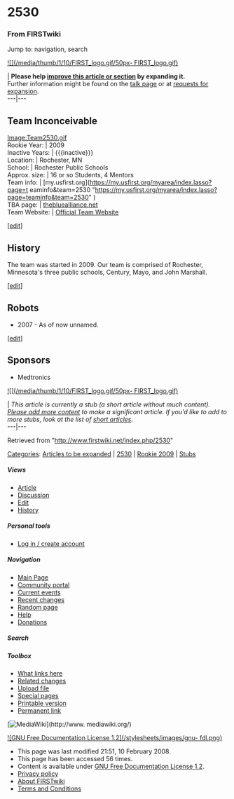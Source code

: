 # 2530

### From FIRSTwiki

Jump to: navigation, search

[![](/media/thumb/1/10/FIRST_logo.gif/50px-
FIRST_logo.gif)](/index.php/Image:FIRST_logo.gif "" )

| **Please help [improve this article or
section](http://www.firstwiki.net/index.php?title=2530&action=edit
"http://www.firstwiki.net/index.php?title=2530&action=edit" ) by expanding
it.**  
Further information might be found on the [talk
page](/index.php?title=Talk:2530&action=edit "Talk:2530" ) or at [requests for
expansion](/index.php/FIRSTwiki:Requests_for_expansion "FIRSTwiki:Requests for
expansion" ).  
---|---  
  
  

Team Inconceivable  
---  
[Image:Team2530.gif](/index.php?title=Special:Upload&wpDestFile=Team2530.gif
"Image:Team2530.gif" )  
Rookie Year: | 2009  
Inactive Years: | {{{inactive}}}  
Location: | Rochester, MN  
School: | Rochester Public Schools  
Approx. size: | 16 or so Students, 4 Mentors  
Team info: | [my.usfirst.org](https://my.usfirst.org/myarea/index.lasso?page=t
eaminfo&team=2530
"https://my.usfirst.org/myarea/index.lasso?page=teaminfo&team=2530" )  
TBA page: |
[thebluealliance.net](http://www.thebluealliance.net/tbatv/team.php?team=2530
"http://www.thebluealliance.net/tbatv/team.php?team=2530" )  
Team Website: | [Official Team Website](http://www.juggernauts.org
"http://www.juggernauts.org" )  
  
  

[[edit](/index.php?title=2530&action=edit&section=1 "Edit section: History" )]

## History

The team was started in 2009. Our team is comprised of Rochester, Minnesota's
three public schools, Century, Mayo, and John Marshall.

[[edit](/index.php?title=2530&action=edit&section=2 "Edit section: Robots" )]

## Robots

  * 2007 - As of now unnamed. 

[[edit](/index.php?title=2530&action=edit&section=3 "Edit section: Sponsors"
)]

## Sponsors

  * Medtronics 

[![](/media/thumb/1/10/FIRST_logo.gif/50px-
FIRST_logo.gif)](/index.php/Image:FIRST_logo.gif "" )

|  _This article is currently a stub (a short article without much content).
[Please add more
content](http://www.firstwiki.net/index.php?title=2530&action=edit
"http://www.firstwiki.net/index.php?title=2530&action=edit" ) to make a
significant article. If you'd like to add to more stubs, look at the list of
[short articles](/index.php/Special:Shortpages "Special:Shortpages" )._  
---|---  
  
Retrieved from "<http://www.firstwiki.net/index.php/2530>"

[Categories](/index.php?title=Special:Categories&article=2530
"Special:Categories" ): [Articles to be
expanded](/index.php/Category:Articles_to_be_expanded "Category:Articles to be
expanded" ) | [2530](/index.php?title=Category:2530&action=edit
"Category:2530" ) | [Rookie
2009](/index.php?title=Category:Rookie_2009&action=edit "Category:Rookie 2009"
) | [Stubs](/index.php/Category:Stubs "Category:Stubs" )

##### Views

  * [Article](/index.php/2530)
  * [Discussion](/index.php?title=Talk:2530&action=edit)
  * [Edit](/index.php?title=2530&action=edit)
  * [History](/index.php?title=2530&action=history)

##### Personal tools

  * [Log in / create account](/index.php?title=Special:Userlogin&returnto=2530)

[](/index.php/Main_Page "Main Page" )

##### Navigation

  * [Main Page](/index.php/Main_Page)
  * [Community portal](/index.php/FIRSTwiki:Community_portal)
  * [Current events](/index.php/Current_events)
  * [Recent changes](/index.php/Special:Recentchanges)
  * [Random page](/index.php/Special:Random)
  * [Help](/index.php/Help:Contents)
  * [Donations](/index.php/FIRSTwiki:Site_support)

##### Search



##### Toolbox

  * [What links here](/index.php/Special:Whatlinkshere/2530)
  * [Related changes](/index.php/Special:Recentchangeslinked/2530)
  * [Upload file](/index.php/Special:Upload)
  * [Special pages](/index.php/Special:Specialpages)
  * [Printable version](/index.php?title=2530&printable=yes)
  * [Permanent link](/index.php?title=2530&oldid=65794)

[![MediaWiki](/skins/common/images/poweredby_mediawiki_88x31.png)](http://www.
mediawiki.org/)

[![GNU Free Documentation License 1.2](/stylesheets/images/gnu-
fdl.png)](http://www.gnu.org/copyleft/fdl.html)

  * This page was last modified 21:51, 10 February 2008.
  * This page has been accessed 56 times.
  * Content is available under [GNU Free Documentation License 1.2](http://www.gnu.org/copyleft/fdl.html "http://www.gnu.org/copyleft/fdl.html" ).
  * [Privacy policy](/index.php/FIRSTwiki:Privacy_policy "FIRSTwiki:Privacy policy" )
  * [About FIRSTwiki](/index.php/FIRSTwiki:About "FIRSTwiki:About" )
  * [Terms and Conditions](/index.php/FIRSTwiki:Terms_and_conditions "FIRSTwiki:Terms and conditions" )

